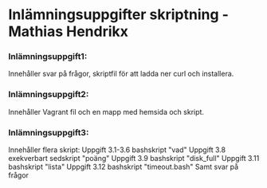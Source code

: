 # Inlämningsuppgifter skriptning - Mathias Hendrikx

### Inlämningsuppgift1: 
Innehåller svar på frågor, skriptfil för att ladda ner curl och installera.


### Inlämningsuppgift2:
Innehåller Vagrant fil och en mapp med hemsida och skript.

### Inlämningsuppgift3:
Innehåller flera skript:
Uppgift 3.1-3.6     bashskript "vad"
Uppgift 3.8         exekverbart sedskript "poäng"
Uppgift 3.9         bashskript "disk_full"
Uppgift 3.11        bashskript "lista"
Uppgift 3.12        bashskript "timeout.bash"
Samt svar på frågor
